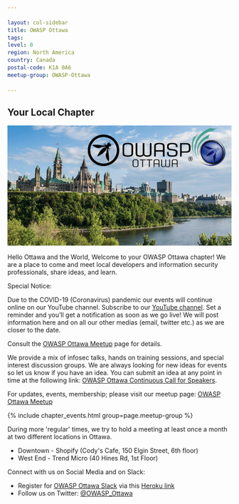 ```yaml
---

layout: col-sidebar
title: OWASP Ottawa
tags: 
level: 0
region: North America
country: Canada
postal-code: K1A 0A6
meetup-group: OWASP-Ottawa

---
```


## Your Local Chapter

![OWASP Ottawa Image](assets/images/OWASPOttawa-meetup-image.png?raw=true)

Hello Ottawa and the World, Welcome to your OWASP Ottawa chapter\! We are a place to come
and meet local developers and information security professionals, share
ideas, and learn.

Special Notice:

Due to the COVID-19 (Coronavirus) pandemic our events will continue online on our YouTube channel. Subscribe to our [YouTube channel](https://www.youtube.com/channel/UCxSU-KvNmYusZEq6v4YK5Lw). Set a reminder and you’ll get a notification as soon as we go live! We will post information here and on all our other medias (email, twitter etc.) as we are closer to the date.

Consult the [OWASP Ottawa Meetup](https://www.meetup.com/OWASP-Ottawa/) page for details. 

We provide a mix of infosec  talks,
hands on training sessions, and special interest discussion groups. We
are always looking for new ideas for events so let us know if you have
an idea. You can submit an idea at any point in time at the following link:
[OWASP Ottawa Continuous Call for Speakers](https://sessionize.com/owasp-ottawa-continuous-call-for-speaker/).

For updates, events, membership; please visit our meetup page: [OWASP Ottawa Meetup](https://www.meetup.com/OWASP-Ottawa/)

{% include chapter_events.html group=page.meetup-group %}

During more 'regular' times, we try to hold a meeting at least once a month at two different locations in Ottawa.
* Downtown - Shopify (Cody's Cafe, 150 Elgin Street, 6th floor) 
* West End - Trend Micro (40 Hines Rd, 1st Floor)

Connect with us on Social Media and on Slack:
* Register for [OWASP Ottawa Slack](https://owaspottawa.slack.com/) via this [Heroku link](https://owaspottawa.herokuapp.com/)
* Follow us on Twitter: [@OWASP_Ottawa](https://twitter.com/OWASP_Ottawa)

